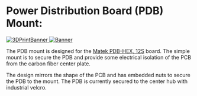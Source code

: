 # Power Distribution Board (PDB) Mount:
<a href="https://github.com/landrs-toolkit/LANDRs-Science-Drone/blob/main/Design/MechanicalDesign/PDBMount/PDBMount.STL">
         <img alt="3DPrintBanner" src="https://img.shields.io/badge/3DPrintable-STL%20Here-blueviolet">
 </a>
 <a href="https://www.landrs.org/LANDRs-Science-Drone/GettingStarted/Tutorials/3DPrintInserts.html">
         <img alt="Banner" src="https://img.shields.io/badge/NutInsert-M3-FF00AA">
 </a>

The PDB mount is designed for the [Matek PDB-HEX, 12S](https://www.mateksys.com/?portfolio=pdb-hex) board. The simple mount is to secure the PDB and provide some electrical isolation of the PCB from the carbon fiber center plate. 

The design mirrors the shape of the PCB and has embedded nuts to secure the PDB to the mount. The PDB is currently secured to the center hub with industrial velcro.

